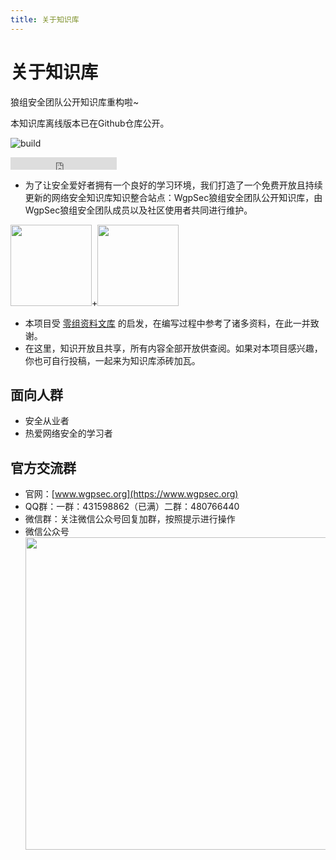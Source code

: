 ```yaml
---
title: 关于知识库
---
```


# 关于知识库

<a-alert type="success">
  <span slot="message">
    狼组安全团队公开知识库重构啦~
  </span>
</a-alert>

<br>

<!-- <a-divider dashed /> -->

本知识库离线版本已在Github仓库公开。

![build](https://img.shields.io/badge/build-OK-brightgreen?style=flat-square)
<iframe class="reset-iframe" src="https://ghbtns.com/github-btn.html?user=wgpsec&repo=SafeWiki&type=star&count=true" frameborder="0" scrolling="0" width="170px" height="20px"></iframe>

<p></p>

 - 为了让安全爱好者拥有一个良好的学习环境，我们打造了一个免费开放且持续更新的网络安全知识库知识整合站点：WgpSec狼组安全团队公开知识库，由WgpSec狼组安全团队成员以及社区使用者共同进行维护。

<div class="reset-mobile-brand">
<img width="130" src="https://assets.wgpsec.org/www/images/antd-icon.svg"><span class="sign">+</span><img width="130" src="https://assets.wgpsec.org/www/images/markdown-icon.svg">
</div>

- 本项目受 [零组资料文库](https://wiki.0-sec.org) 的启发，在编写过程中参考了诸多资料，在此一并致谢。
- 在这里，知识开放且共享，所有内容全部开放供查阅。如果对本项目感兴趣，你也可自行投稿，一起来为知识库添砖加瓦。

## 面向人群

- 安全从业者
- 热爱网络安全的学习者

## 官方交流群

- 官网：[www.wgpsec.org](https://www.wgpsec.org)
- QQ群：一群：431598862（已满）二群：480766440
- 微信群：关注微信公众号回复加群，按照提示进行操作
- 微信公众号 
   <br>
   <img width="500" src="https://assets.wgpsec.org/www/images/wechat.png">

<style>
  .reset-iframe{
    vertical-align: middle;
  }
</style>


